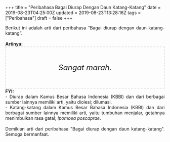 +++
title = "Peribahasa Bagai Diurap Dengan Daun Katang-Katang"
date = 2019-08-23T04:25:00Z
updated = 2019-08-23T13:28:16Z
tags = ["Peribahasa"]
draft = false
+++

<div dir="ltr" style="text-align: left;" trbidi="on"><div style="text-align: justify;">Berikut ini adalah arti dari peribahasa “Bagai diurap dengan daun katang-katang”.</div><br /><div style="text-align: justify;"><b>Artinya:</b></div><div style="border: 2px dashed #ddd; font-size: 24px; height: auto; margin: 0 auto; padding: 50px; text-align: center; width: auto;"><i>Sangat marah.</i></div><div style="text-align: justify;"><b>FYI:</b><br />- Diurap dalam Kamus Besar Bahasa Indonesia (KBBI) dan dari berbagai sumber lainnya memiliki arti, yaitu diolesi; dilumasi.<br />- Katang-katang dalam Kamus Besar Bahasa Indonesia (KBBI) dan dari berbagai sumber lainnya memiliki arti, yaitu tumbuhan menjalar, getahnya menimbulkan rasa gatal; <i>Ipomoea poscaprae</i>.<br /><br /></div><div style="text-align: justify;">Demikian arti dari peribahasa "Bagai diurap dengan daun katang-katang". Semoga bermanfaat.</div></div>
